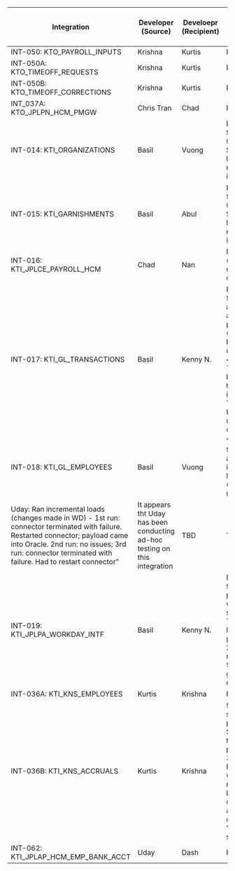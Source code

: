 | Integration | Developer (Source) | Develoepr (Recipient)| (UAT) Initial Testing Status | V & V  | Frequency | Method | Starts | Ends | Comments |
|-------------|--------------------|----------------------|------------------------------|--------|-----------|--------|--------|------|----------|
| INT-050: KTO_PAYROLL_INPUTS | Krishna | Kurtis | Pending | pending | TBD | UTBD | TBD | TBD | ... |
| INT-050A: KTO_TIMEOFF_REQUESTS | Krishna | Kurtis | Pending | pending | TBD | TBD | TBD | TBD | ...|
| INT-050B: KTO_TIMEOFF_CORRECTIONS | Krishna | Kurtis | Pending | pending | TBD | TBD | TBD | TBD | ...|
| INT_037A: KTO_JPLPN_HCM_PMGW | Chris Tran | Chad | Pending | pending | TBD | TBD | TBD | TBD | ...|
| INT-014: KTI_ORGANIZATIONS | Basil | Vuong | Basil - 9/12 @3pm: Sent a full load of 835 records (no issues) | V&V request made to Vuong on 9/12 | TBD | TBD | TBD| TBD | ...|
| INT-015: KTI_GARNISHMENTS | Basil | Abul| Basil - 9/12 @3pm: Sent a full load of 70 records (no issues) | V&V request made to Abul on 9/12 | TBD | TBD | TBD| TBD | ...|
| INT-016: KTI_JPLCE_PAYROLL_HCM | Chad| Nan | Pending (not-null date changes)| pending | TBD | TBD | TBD | TBD | ... |
| INT-017: KTI_GL_TRANSACTIONS | Basil| Kenny N. | Basil - 9/12: attempted a large payload (120MB); but eneded up with a 404 error - This may be a timeout issue with Thuy - following up with Thy on 9/16. | pending | TBD | TBD | TBD | TBD | ... |
| INT-018: KTI_GL_EMPLOYEES | Basil| Vuong | "Basil - 9/12: Sent an incremental load (28MB) - no issues
Uday: Ran incremental loads (changes made in WD)  - 1st run: connector terminated with failure. Restarted connector; payload came into Oracle. 2nd run: no issues; 3rd run: connector terminated with failure. Had to restart connector" | It appears tht Uday has been conducting ad-hoc testing on this integration| TBD | TBD | TBD | TBD | ... |
| INT-019: KTI_JPLPA_WORKDAY_INTF | Basil| Kenny N. | Basil - 9/12: Small pay loads were successful; Then ran a larger payload of 21MB and received a 502 bad gateway error | It appears tht Uday has been conducting ad-hoc testing on this integration| TBD | TBD | TBD | TBD | ... |
| INT-036A: KTI_KNS_EMPLOYEES | Kurtis| Krishna | Pending | Pending| TBD | TBD | TBD | TBD | ... |
| INT-036B: KTI_KNS_ACCRUALS | Kurtis| Krishna | 9/13 am: sent a full payload. Seems like the full payload of 32,178 Records were received; but then connector also displayed 'failure' status| Pending| TBD | TBD | TBD | TBD | ... |
| INT-062: KTI_JPLAP_HCM_EMP_BANK_ACCT | Uday| Dash | Pending | Pending| TBD | TBD | TBD | TBD | ... |
